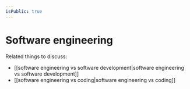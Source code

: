 ```yaml
---
isPublic: true
---
```


# Software engineering

Related things to discuss:
- [[software engineering vs software development|software engineering vs software development]]
- [[software engineering vs coding|software engineering vs coding]]